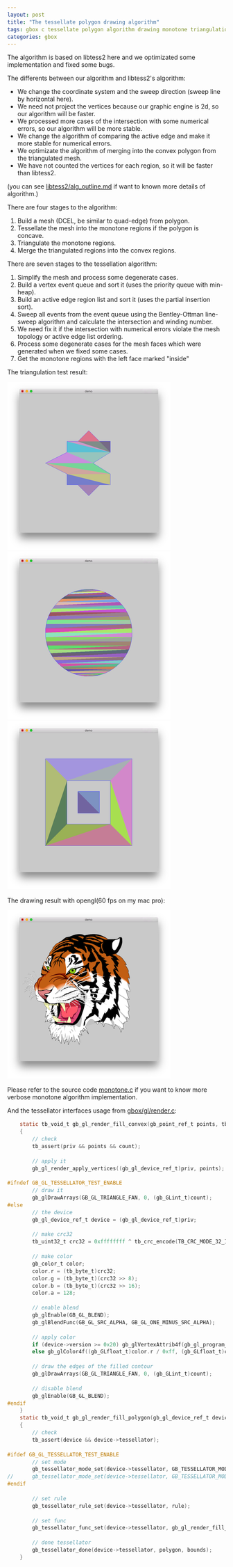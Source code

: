 ```yaml
---
layout: post
title: "The tessellate polygon drawing algorithm"
tags: gbox c tessellate polygon algorithm drawing monotone triangulation
categories: gbox
---
```


The algorithm is based on libtess2 here and we optimizated some implementation and fixed some bugs.

The differents between our algorithm and libtess2's algorithm:

- We change the coordinate system and the sweep direction (sweep line by horizontal here).
- We need not project the vertices because our graphic engine is 2d,
so our algorithm will be faster.
- We processed more cases of the intersection with some numerical errors, 
so our algorithm will be more stable. 
- We change the algorithm of comparing the active edge and make it more stable for numerical errors.
- We optimizate the algorithm of merging into the convex polygon from the triangulated mesh.
- We have not counted the vertices for each region, so it will be faster than libtess2.

(you can see [libtess2/alg_outline.md](https://github.com/memononen/libtess2/blob/master/alg_outline.md) if want to known more details of algorithm.)

There are four stages to the algorithm:

1. Build a mesh (DCEL, be similar to quad-edge) from polygon.
2. Tessellate the mesh into the monotone regions if the polygon is concave.
3. Triangulate the monotone regions.
4. Merge the triangulated regions into the convex regions.

There are seven stages to the tessellation algorithm:

1. Simplify the mesh and process some degenerate cases.
2. Build a vertex event queue and sort it (uses the priority queue with min-heap).
3. Build an active edge region list and sort it (uses the partial insertion sort).
4. Sweep all events from the event queue using the Bentley-Ottman line-sweep algorithm and calculate the intersection and winding number.
5. We need fix it if the intersection with numerical errors violate the mesh topology or active edge list ordering.
6. Process some degenerate cases for the mesh faces which were generated when we fixed some cases.
7. Get the monotone regions with the left face marked "inside"

The triangulation test result:

![test_triangulation1](/static/img/gbox/test_triangulation1.png)
![test_triangulation2](/static/img/gbox/test_triangulation2.png)
![test_triangulation3](/static/img/gbox/test_triangulation3.png)





The drawing result with opengl(60 fps on my mac pro):

![draw_tiger](/static/img/gbox/draw_tiger.png)


Please refer to the source code [monotone.c](https://github.com/waruqi/gbox/blob/master/src/gbox/utils/impl/tessellator/monotone.c) if you want to know more verbose monotone algorithm implementation.

And the tessellator interfaces usage from [gbox/gl/render.c](https://github.com/waruqi/gbox/blob/master/src/gbox/core/device/gl/render.c):

```c
    static tb_void_t gb_gl_render_fill_convex(gb_point_ref_t points, tb_uint16_t count, tb_cpointer_t priv)
    {
        // check
        tb_assert(priv && points && count);

        // apply it
        gb_gl_render_apply_vertices((gb_gl_device_ref_t)priv, points);

#ifndef GB_GL_TESSELLATOR_TEST_ENABLE
        // draw it
        gb_glDrawArrays(GB_GL_TRIANGLE_FAN, 0, (gb_GLint_t)count);
#else
        // the device 
        gb_gl_device_ref_t device = (gb_gl_device_ref_t)priv;

        // make crc32
        tb_uint32_t crc32 = 0xffffffff ^ tb_crc_encode(TB_CRC_MODE_32_IEEE_LE, 0xffffffff, (tb_byte_t const*)points, count * sizeof(gb_point_t));

        // make color
        gb_color_t color;
        color.r = (tb_byte_t)crc32;
        color.g = (tb_byte_t)(crc32 >> 8);
        color.b = (tb_byte_t)(crc32 >> 16);
        color.a = 128;

        // enable blend
        gb_glEnable(GB_GL_BLEND);
        gb_glBlendFunc(GB_GL_SRC_ALPHA, GB_GL_ONE_MINUS_SRC_ALPHA);

        // apply color
        if (device->version >= 0x20) gb_glVertexAttrib4f(gb_gl_program_location(device->program, GB_GL_PROGRAM_LOCATION_COLORS), (gb_GLfloat_t)color.r / 0xff, (gb_GLfloat_t)color.g / 0xff, (gb_GLfloat_t)color.b / 0xff, (gb_GLfloat_t)color.a / 0xff);
        else gb_glColor4f((gb_GLfloat_t)color.r / 0xff, (gb_GLfloat_t)color.g / 0xff, (gb_GLfloat_t)color.b / 0xff, (gb_GLfloat_t)color.a / 0xff);

        // draw the edges of the filled contour
        gb_glDrawArrays(GB_GL_TRIANGLE_FAN, 0, (gb_GLint_t)count);

        // disable blend
        gb_glEnable(GB_GL_BLEND);
#endif
    }
    static tb_void_t gb_gl_render_fill_polygon(gb_gl_device_ref_t device, gb_polygon_ref_t polygon, gb_rect_ref_t bounds, tb_size_t rule)
    {
        // check
        tb_assert(device && device->tessellator);

#ifdef GB_GL_TESSELLATOR_TEST_ENABLE
        // set mode
        gb_tessellator_mode_set(device->tessellator, GB_TESSELLATOR_MODE_TRIANGULATION);
//      gb_tessellator_mode_set(device->tessellator, GB_TESSELLATOR_MODE_MONOTONE);
#endif

        // set rule
        gb_tessellator_rule_set(device->tessellator, rule);

        // set func
        gb_tessellator_func_set(device->tessellator, gb_gl_render_fill_convex, device);

        // done tessellator
        gb_tessellator_done(device->tessellator, polygon, bounds);
    }
```


